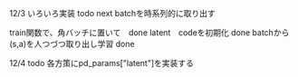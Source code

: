 12/3
いろいろ実装
todo next
batchを時系列的に取り出す

train関数で、角バッチに置いて　done
latent　codeを初期化 done
batchから(s,a)を人つづつ取り出し学習 done

12/4
todo
各方策にpd_params["latent"]を実装する